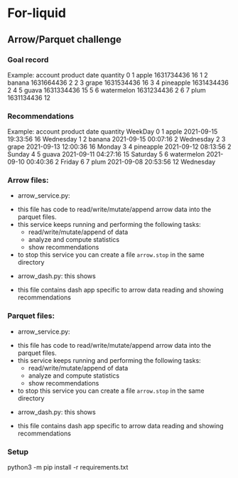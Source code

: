 # For-liquid

## Arrow/Parquet challenge

### Goal record
Example:
   account     product        date  quantity
0        1       apple  1631734436        16
1        2      banana  1631664436         2
2        3       grape  1631534436        16
3        4   pineapple  1631434436         2
4        5       guava  1631334436        15
5        6  watermelon  1631234436         2
6        7        plum  1631134436        12

### Recommendations
Example:
   account     product                date  quantity    WeekDay
0        1       apple 2021-09-15 19:33:56        16  Wednesday
1        2      banana 2021-09-15 00:07:16         2  Wednesday
2        3       grape 2021-09-13 12:00:36        16     Monday
3        4   pineapple 2021-09-12 08:13:56         2     Sunday
4        5       guava 2021-09-11 04:27:16        15   Saturday
5        6  watermelon 2021-09-10 00:40:36         2     Friday
6        7        plum 2021-09-08 20:53:56        12  Wednesday

### Arrow files:
- arrow_service.py: 
* this file has code to read/write/mutate/append arrow data into the parquet files.
* this service keeps running and performing the following tasks:
  - read/write/mutate/append of data
  - analyze and compute statistics
  - show recommendations
* to stop this service you can create a file `arrow.stop` in the same directory

- arrow_dash.py: this shows 
* this file contains dash app specific to arrow data reading and showing recommendations

### Parquet files:
- arrow_service.py: 
* this file has code to read/write/mutate/append arrow data into the parquet files.
* this service keeps running and performing the following tasks:
  - read/write/mutate/append of data
  - analyze and compute statistics
  - show recommendations
* to stop this service you can create a file `arrow.stop` in the same directory

- arrow_dash.py: this shows 
* this file contains dash app specific to arrow data reading and showing recommendations

### Setup
python3 -m pip install -r requirements.txt
